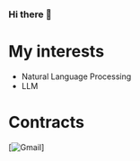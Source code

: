 ### Hi there 👋

# My interests
- Natural Language Processing
- LLM

# Contracts
[![Gmail](https://img.shields.io/badge/Gmail-D14836?style=for-the-badge&logo=gmail&logoColor=white&link=mailto:klfotx@gmail.com)]

<!--
**jaehahuh/Jaehahuh** is a ✨ _special_ ✨ repository because its `README.md` (this file) appears on your GitHub profile.

Here are some ideas to get you started:

- 🔭 I’m currently working on ...
- 🌱 I’m currently learning ...
- 👯 I’m looking to collaborate on ...
- 🤔 I’m looking for help with ...
- 💬 Ask me about ...
- 📫 How to reach me: ...
- 😄 Pronouns: ...
- ⚡ Fun fact: ...
-->
